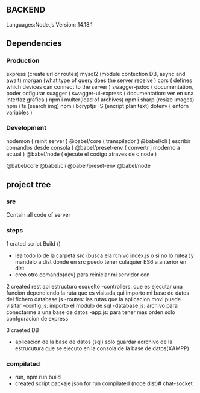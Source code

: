 ## BACKEND 
Languages:Node.js
Version: 14.18.1
## Dependencies
### Production
express (create url or routes)
mysql2 (module contection DB, async and await)
morgan (what type of query does the server receive ) 
cors ( defines which devices can connect to the server ) 
swagger-jsdoc ( documentation, poder cofigurar suagger ) 
swagger-ui-express ( documentation: ver en una interfaz grafica )
npm i multer(load of archives)
npm i sharp (resize images)
npm i fs (search img)
npm i bcryptjs -S  (encript plan text)
dotenv ( entorn variables )
### Development
nodemon ( reinit server )
@babel/core ( transpilador )
@babel/cli ( escribir comandos  desde consola )
@babel/preset-env ( convertr j moderno a actual )
@babel/node ( ejecute el codigo atraves de c node )

@babel/core
@babel/cli
@babel/preset-env
@babel/node

## project tree
### src
Contain all code of server


### steps
1 crated script Build ()
- lea todo lo de la carpeta src (busca ela rchivo index.js o si no lo rutea )y mandelo a dist 
donde en src puedo tener culaquier ES6 a anterior en dist
- creo otro comando(dev) para reiniciar mi servidor con

2 created rest api
estructuro esquelto
 -controllers: que es ejecutar una funcion dependiendo la ruta que es visitada,qui importo mi base  de  datos del fichero database.js
 -routes: las rutas que la aplicacion movl puede visitar
 -config.js: importo el modulo de sql
 -database.js: archivo para conectarme a una base de datos 
 -app.js: para tener mas orden solo confguracion de express

3 craeted DB  
- aplicacion de la base de datos (sql) solo guardar acrchivo de la estrucutura que se ejecuto en la consola de la base de datos(XAMPP)

### compilated
- run, npm run build
- created script packaje json for run compilated (node dist)# chat-socket
